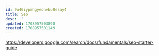 ```yaml
---
id: 9u46iypmhgyeonvbu0esay4
title: Seo
desc: ''
updated: 1708957503898
created: 1708957501149
---
```


https://developers.google.com/search/docs/fundamentals/seo-starter-guide
